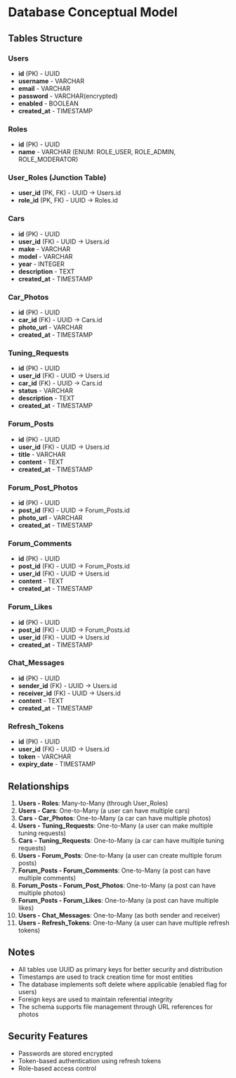 # Database Conceptual Model

## Tables Structure

### Users
- **id** (PK) - UUID
- **username** - VARCHAR
- **email** - VARCHAR
- **password** - VARCHAR(encrypted)
- **enabled** - BOOLEAN
- **created_at** - TIMESTAMP

### Roles
- **id** (PK) - UUID
- **name** - VARCHAR (ENUM: ROLE_USER, ROLE_ADMIN, ROLE_MODERATOR)

### User_Roles (Junction Table)
- **user_id** (PK, FK) - UUID -> Users.id
- **role_id** (PK, FK) - UUID -> Roles.id

### Cars
- **id** (PK) - UUID
- **user_id** (FK) - UUID -> Users.id
- **make** - VARCHAR
- **model** - VARCHAR
- **year** - INTEGER
- **description** - TEXT
- **created_at** - TIMESTAMP

### Car_Photos
- **id** (PK) - UUID
- **car_id** (FK) - UUID -> Cars.id
- **photo_url** - VARCHAR
- **created_at** - TIMESTAMP

### Tuning_Requests
- **id** (PK) - UUID
- **user_id** (FK) - UUID -> Users.id
- **car_id** (FK) - UUID -> Cars.id
- **status** - VARCHAR
- **description** - TEXT
- **created_at** - TIMESTAMP

### Forum_Posts
- **id** (PK) - UUID
- **user_id** (FK) - UUID -> Users.id
- **title** - VARCHAR
- **content** - TEXT
- **created_at** - TIMESTAMP

### Forum_Post_Photos
- **id** (PK) - UUID
- **post_id** (FK) - UUID -> Forum_Posts.id
- **photo_url** - VARCHAR
- **created_at** - TIMESTAMP

### Forum_Comments
- **id** (PK) - UUID
- **post_id** (FK) - UUID -> Forum_Posts.id
- **user_id** (FK) - UUID -> Users.id
- **content** - TEXT
- **created_at** - TIMESTAMP

### Forum_Likes
- **id** (PK) - UUID
- **post_id** (FK) - UUID -> Forum_Posts.id
- **user_id** (FK) - UUID -> Users.id
- **created_at** - TIMESTAMP

### Chat_Messages
- **id** (PK) - UUID
- **sender_id** (FK) - UUID -> Users.id
- **receiver_id** (FK) - UUID -> Users.id
- **content** - TEXT
- **created_at** - TIMESTAMP

### Refresh_Tokens
- **id** (PK) - UUID
- **user_id** (FK) - UUID -> Users.id
- **token** - VARCHAR
- **expiry_date** - TIMESTAMP

## Relationships

1. **Users - Roles**: Many-to-Many (through User_Roles)
2. **Users - Cars**: One-to-Many (a user can have multiple cars)
3. **Cars - Car_Photos**: One-to-Many (a car can have multiple photos)
4. **Users - Tuning_Requests**: One-to-Many (a user can make multiple tuning requests)
5. **Cars - Tuning_Requests**: One-to-Many (a car can have multiple tuning requests)
6. **Users - Forum_Posts**: One-to-Many (a user can create multiple forum posts)
7. **Forum_Posts - Forum_Comments**: One-to-Many (a post can have multiple comments)
8. **Forum_Posts - Forum_Post_Photos**: One-to-Many (a post can have multiple photos)
9. **Forum_Posts - Forum_Likes**: One-to-Many (a post can have multiple likes)
10. **Users - Chat_Messages**: One-to-Many (as both sender and receiver)
11. **Users - Refresh_Tokens**: One-to-Many (a user can have multiple refresh tokens)

## Notes
- All tables use UUID as primary keys for better security and distribution
- Timestamps are used to track creation time for most entities
- The database implements soft delete where applicable (enabled flag for users)
- Foreign keys are used to maintain referential integrity
- The schema supports file management through URL references for photos

## Security Features
- Passwords are stored encrypted
- Token-based authentication using refresh tokens
- Role-based access control
